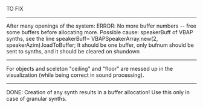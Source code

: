 TO FIX


----------

After many openings of the system:
  ERROR: No more buffer numbers -- free some buffers before allocating more.
Possible cause: speakerBuff of VBAP synths, see the line
    speakerBuff= VBAPSpeakerArray.new(2, speakerAzim).loadToBuffer;
It should be one buffer, only bufnum should be sent to synths, and it should be
cleared on shundown

----------

For objects and sceleton "ceiling" and "floor" are messed up in the
visualization (while being correct in sound processing).

----------

DONE: Creation of any synth results in a buffer allocation! Use this only in case of
granular synths.
